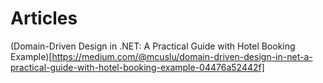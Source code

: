 # Articles

(Domain-Driven Design in .NET: A Practical Guide with Hotel Booking Example)[https://medium.com/@mcuslu/domain-driven-design-in-net-a-practical-guide-with-hotel-booking-example-04476a52442f]
